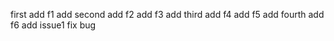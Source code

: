 first add 
f1 add
second add
f2 add
f3 add
third add
f4 add
f5 add
fourth add
f6 add
issue1 fix bug
